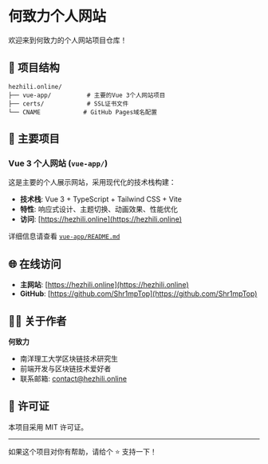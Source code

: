 # 何致力个人网站

欢迎来到何致力的个人网站项目仓库！

## 📁 项目结构

```
hezhili.online/
├── vue-app/          # 主要的Vue 3个人网站项目
├── certs/            # SSL证书文件
└── CNAME            # GitHub Pages域名配置
```

## 🚀 主要项目

### Vue 3 个人网站 (`vue-app/`)

这是主要的个人展示网站，采用现代化的技术栈构建：

- **技术栈**: Vue 3 + TypeScript + Tailwind CSS + Vite
- **特性**: 响应式设计、主题切换、动画效果、性能优化
- **访问**: [https://hezhili.online](https://hezhili.online)

详细信息请查看 [`vue-app/README.md`](vue-app/README.md)

## 🌐 在线访问

- **主网站**: [https://hezhili.online](https://hezhili.online)
- **GitHub**: [https://github.com/Shr1mpTop](https://github.com/Shr1mpTop)

## 👨‍💻 关于作者

**何致力**
- 南洋理工大学区块链技术研究生
- 前端开发与区块链技术爱好者
- 联系邮箱: contact@hezhili.online

## 📄 许可证

本项目采用 MIT 许可证。

---

如果这个项目对你有帮助，请给个 ⭐️ 支持一下！